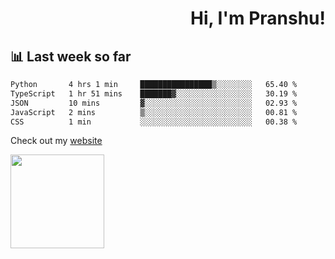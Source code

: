 <div align="right" >
   
   <H1>Hi, I'm Pranshu!</H1>

</div>

## 📊 Last week so far
<!--START_SECTION:waka-->

```txt
Python       4 hrs 1 min     ████████████████▒░░░░░░░░   65.40 %
TypeScript   1 hr 51 mins    ███████▓░░░░░░░░░░░░░░░░░   30.19 %
JSON         10 mins         ▓░░░░░░░░░░░░░░░░░░░░░░░░   02.93 %
JavaScript   2 mins          ▒░░░░░░░░░░░░░░░░░░░░░░░░   00.81 %
CSS          1 min           ░░░░░░░░░░░░░░░░░░░░░░░░░   00.38 %
```

<!--END_SECTION:waka-->

Check out my [website](https://pranshu05.vercel.app)

<img align="left" width="150" src="https://user-images.githubusercontent.com/70943732/209951571-93b7afe5-f523-4683-b725-5d94b287e94e.png">

